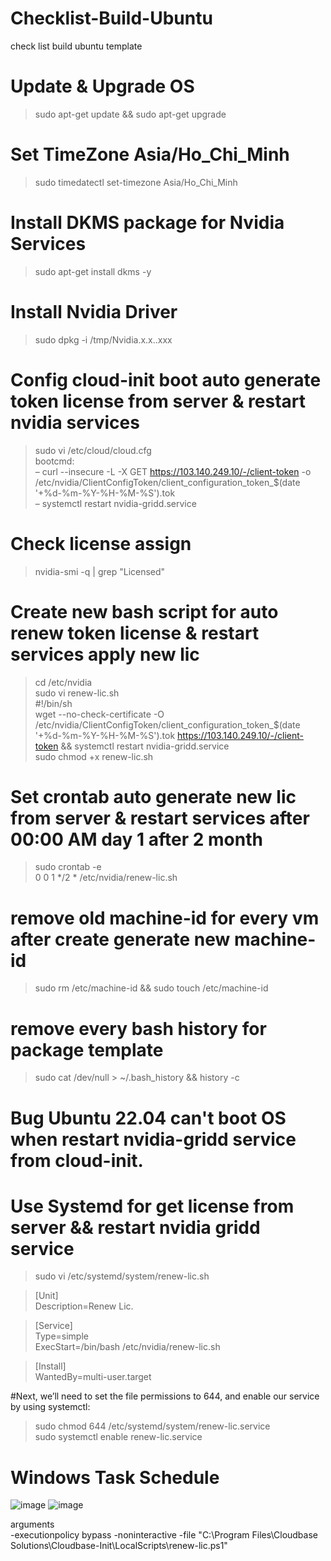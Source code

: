 # Checklist-Build-Ubuntu
check list build ubuntu template
# Update & Upgrade OS
> sudo apt-get update && sudo apt-get upgrade
# Set TimeZone Asia/Ho_Chi_Minh
> sudo timedatectl set-timezone Asia/Ho_Chi_Minh
# Install DKMS package for Nvidia Services
> sudo apt-get install dkms -y
# Install Nvidia Driver
> sudo dpkg -i /tmp/Nvidia.x.x..xxx
# Config cloud-init boot auto generate token license from server & restart nvidia services
> sudo vi /etc/cloud/cloud.cfg \
bootcmd: \
 – curl --insecure -L -X GET https://103.140.249.10/-/client-token -o /etc/nvidia/ClientConfigToken/client_configuration_token_$(date '+%d-%m-%Y-%H-%M-%S').tok \
 – systemctl restart nvidia-gridd.service
# Check license assign
> nvidia-smi -q | grep "Licensed"
# Create new bash script for auto renew token license & restart services apply new lic
> cd /etc/nvidia \
> sudo vi renew-lic.sh \
#!/bin/sh \
wget --no-check-certificate -O /etc/nvidia/ClientConfigToken/client_configuration_token_$(date '+%d-%m-%Y-%H-%M-%S').tok https://103.140.249.10/-/client-token && systemctl restart nvidia-gridd.service \
sudo chmod +x renew-lic.sh
# Set crontab auto generate new lic from server & restart services after 00:00 AM day 1 after 2 month
> sudo crontab -e \
0 0 1 */2 * /etc/nvidia/renew-lic.sh 
# remove old machine-id for every vm after create generate new machine-id 
> sudo rm /etc/machine-id && sudo touch /etc/machine-id
# remove every bash history for package template
> sudo cat /dev/null > ~/.bash_history && history -c

# Bug Ubuntu 22.04 can't boot OS when restart nvidia-gridd service from cloud-init.
# Use Systemd for get license from server && restart nvidia gridd service
> sudo vi /etc/systemd/system/renew-lic.sh 

> [Unit] \
> Description=Renew Lic.

> [Service] \
> Type=simple \
> ExecStart=/bin/bash /etc/nvidia/renew-lic.sh 

> [Install] \
> WantedBy=multi-user.target

#Next, we’ll need to set the file permissions to 644, and enable our service by using systemctl:
> sudo chmod 644 /etc/systemd/system/renew-lic.service \
> sudo systemctl enable renew-lic.service

# Windows Task Schedule
![image](https://user-images.githubusercontent.com/106576870/234170668-7ca835f3-f2d1-457a-9a79-220bebb12646.png)
![image](https://user-images.githubusercontent.com/106576870/234170721-4da54922-5a45-49b2-896b-345d7d640486.png)

arguments \
-executionpolicy bypass -noninteractive -file "C:\Program Files\Cloudbase Solutions\Cloudbase-Init\LocalScripts\renew-lic.ps1"


